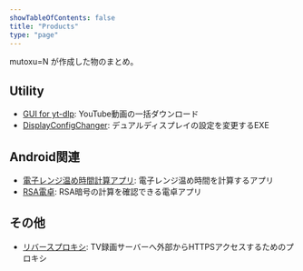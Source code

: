 ```yaml
---
showTableOfContents: false
title: "Products"
type: "page"
---
```


mutoxu=N が作成した物のまとめ。

## Utility
- [GUI for yt-dlp](/Portfolio/posts/yt-dlp-gui): YouTube動画の一括ダウンロード
- [DisplayConfigChanger](/Portfolio/posts/display_config_changer): デュアルディスプレイの設定を変更するEXE

## Android関連
- [電子レンジ温め時間計算アプリ](/Portfolio/posts/microwave_calculator): 電子レンジ温め時間を計算するアプリ
- [RSA電卓](/Portfolio/posts/rsa_app): RSA暗号の計算を確認できる電卓アプリ

## その他
- [リバースプロキシ](/Portfolio/posts/reverse_proxy): TV録画サーバーへ外部からHTTPSアクセスするためのプロキシ